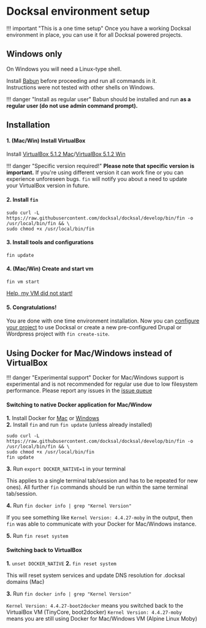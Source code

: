 # Docksal environment setup

!!! important "This is a one time setup"
    Once you have a working Docksal environment in place, you can use it for all Docksal powered projects.

## Windows only

On Windows you will need a Linux-type shell.

Install [Babun](http://babun.github.io/) before proceeding and run all commands in it.  
Instructions were not tested with other shells on Windows.

!!! danger "Install as regular user"
    Babun should be installed and run **as a regular user (do not use admin command prompt).**

## Installation

#### 1. (Mac/Win) Install VirtualBox 

Install [VirtualBox 5.1.2 Mac](http://download.virtualbox.org/virtualbox/5.1.2/VirtualBox-5.1.2-108956-OSX.dmg)/[VirtualBox 5.1.2 Win](http://download.virtualbox.org/virtualbox/5.1.2/VirtualBox-5.1.2-108956-Win.exe) 

!!! danger "Specific version required!"
    **Please note that specific version is important.** If you're using different version it can work fine or you can experience unforeseen bugs. `fin` will notify you about a need to update your VirtualBox version in future.

#### 2. Install `fin`

```
sudo curl -L https://raw.githubusercontent.com/docksal/docksal/develop/bin/fin -o /usr/local/bin/fin && \
sudo chmod +x /usr/local/bin/fin
```

#### 3. Install tools and configurations

```
fin update
```

#### 4. (Mac/Win) Create and start vm

```
fin vm start
```

[Help, my VM did not start!](/docs/troubleshooting.md#failed-creating-docksal-virtual-machine)

#### 5. Congratulations! 

You are done with one time environment installation. Now you can [configure your project](/docs/project-setup.md) to use Docksal or create a new pre-configured Drupal or Wordpress project with `fin create-site`.

## Using Docker for Mac/Windows instead of VirtualBox

!!! danger "Experimental support"
    Docker for Mac/Windows support is experimental and is not recommended for regular use due to low filesystem performance. Please report any issues in the [issue queue](https://github.com/docksal/docksal/issues)

#### Switching to native Docker application for Mac/Window

**1.** Install Docker for [Mac](https://docs.docker.com/docker-for-mac) or [Windows](https://docs.docker.com/docker-for-windows)  
**2.** Install `fin` and run `fin update` (unless already installed)

```
sudo curl -L https://raw.githubusercontent.com/docksal/docksal/develop/bin/fin -o /usr/local/bin/fin && \
sudo chmod +x /usr/local/bin/fin
fin update
```

**3.** Run `export DOCKER_NATIVE=1` in your terminal

This applies to a single terminal tab/session and has to be repeated for new ones).
All further `fin` commands should be run within the same terminal tab/session. 

**4.** Run `fin docker info | grep "Kernel Version"`

If you see something like `Kernel Version: 4.4.27-moby` in the output, 
then `fin` was able to communicate with your Docker for Mac/Windows instance.

**5.** Run `fin reset system` 

#### Switching back to VirtualBox

**1.** `unset DOCKER_NATIVE`
**2.** `fin reset system`

This will reset system services and update DNS resolution for .docksal domains (Mac)

**3.** Run `fin docker info | grep "Kernel Version"`

`Kernel Version: 4.4.27-boot2docker` means you switched back to the VirtualBox VM (TinyCore, boot2docker)
`Kernel Version: 4.4.27-moby` means you are still using Docker for Mac/Windows VM (Alpine Linux Moby)
